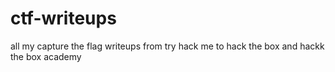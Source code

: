 # ctf-writeups
all my capture the flag writeups from try hack me to hack the box and hackk the box academy 
